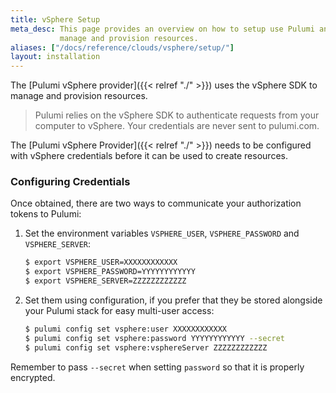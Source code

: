 ```yaml
---
title: vSphere Setup
meta_desc: This page provides an overview on how to setup use Pulumi and the vSphere SDK to
           manage and provision resources.
aliases: ["/docs/reference/clouds/vsphere/setup/"]
layout: installation
---
```


The [Pulumi vSphere provider]({{< relref "./" >}}) uses the vSphere SDK to manage and provision resources.

> Pulumi relies on the vSphere SDK to authenticate requests from your computer to vSphere. Your credentials are never sent
> to pulumi.com.

The [Pulumi vSphere Provider]({{< relref "./" >}}) needs to be configured with vSphere credentials
before it can be used to create resources.

### Configuring Credentials

Once obtained, there are two ways to communicate your authorization tokens to Pulumi:

1. Set the environment variables `VSPHERE_USER`, `VSPHERE_PASSWORD` and `VSPHERE_SERVER`:

    ```bash
    $ export VSPHERE_USER=XXXXXXXXXXXX
    $ export VSPHERE_PASSWORD=YYYYYYYYYYYY
    $ export VSPHERE_SERVER=ZZZZZZZZZZZZ
    ```

2. Set them using configuration, if you prefer that they be stored alongside your Pulumi stack for easy multi-user access:

    ```bash
    $ pulumi config set vsphere:user XXXXXXXXXXXX
    $ pulumi config set vsphere:password YYYYYYYYYYYY --secret
    $ pulumi config set vsphere:vsphereServer ZZZZZZZZZZZZ
    ```

Remember to pass `--secret` when setting `password` so that it is properly encrypted.
